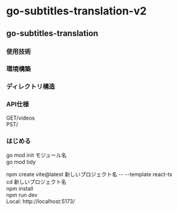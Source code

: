 # go-subtitles-translation-v2
## go-subtitles-translation

### 使用技術


### 環境構築

### ディレクトリ構造

### API仕様
GET/videos  
PST/

### はじめる
go mod init モジュール名  
go mod tidy


npm create vite@latest 新しいプロジェクト名 -- --template react-ts <br/>
cd 新しいプロジェクト名  
npm install  
npm run dev  
Local:   http://localhost:5173/  
